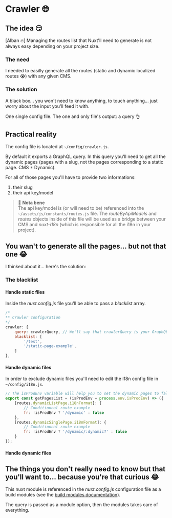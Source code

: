 # Crawler 🌐

## The idea 😏

[Alban 🔥] Managing the routes list that Nuxt'll need to generate is not always easy depending on your project size.

### The need

I needed to easilly generate all the routes (static and dynamic localized routes 😭) with any given CMS.

### The solution

A black box... you won't need to know anything, to touch anything... just worry about the input you'll feed it with.

One single config file. The one and only file's output: a query 👌

## Practical reality

The config file is located at `~/config/crawler.js`.

By default it exports a GraphQL query. In this query you'll need to get all the dynamic pages (pages with a slug, not the pages corresponding to a static page. CMS ≠ Dynamic).

For all of those pages you'll have to provide two informations:

1. their slug
1. their api key/model

> 🚨 **Nota bene**  
> The api key/model is (or will need to be) referenced into the `~/assets/js/constants/routes.js` file. The _routeByApiModels_ and _routes_ objects inside of this file will be used as a bridge between your CMS and _nuxt-i18n_ (which is responsible for all the i18n in your project).

## You wan't to generate all the pages... but not that one 😂

I thinked about it... here's the solution:

### The blacklist

#### Handle static files

Inside the _nuxt.config.js_ file you'll be able to pass a _blacklist_ array.

```js
/*
** Crawler configuration
*/
crawler: {
    query: crawlerQuery, // We'll say that crawlerQuery is your GraphQL query.
    blacklist: [
        '/test',
        '/static-page-example',
    ]
},
```

#### Handle dynamic files

In order to exclude dynamic files you'll need to edit the i18n config file in `~/config/i18n.js`.

```js
// The isProdEnv variable will help you to set the dynamic pages to false in production
export const getPagesList = (isProdEnv = process.env.isProdEnv) => ({
    [routes.dynamicListPage.i18nFormat]: {
        // Conditionnal route example
        fr: !isProdEnv ? '/dynamic' : false
    },
    [routes.dynamicSinglePage.i18nFormat]: {
        // Conditionnal route example
        fr: !isProdEnv ? '/dynamic/:dynamic?' : false
    }
});
```

#### Handle dynamic files

## The things you don't really need to know but that you'll want to... because you're that curious 😂

This nuxt module is referenced in the _nuxt.config.js_ configuration file as a build modules (see the [build modules documentation](https://nuxtjs.org/api/configuration-modules#-code-buildmodules-code-)).

The query is passed as a module option, then the modules takes care of everything.

